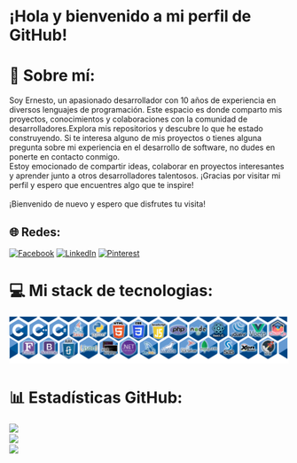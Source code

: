 <h1>¡Hola y bienvenido a mi perfil de GitHub!</h1>

# 💫 Sobre mí:
  Soy Ernesto, un apasionado desarrollador con 10 años de experiencia en diversos lenguajes de programación. Este espacio es donde comparto mis proyectos, conocimientos y colaboraciones con la comunidad de desarrolladores.Explora mis repositorios y descubre lo que he estado construyendo. Si te interesa alguno de mis proyectos o tienes alguna pregunta sobre mi experiencia en el desarrollo de software, no dudes en ponerte en contacto conmigo.<br>Estoy emocionado de compartir ideas, colaborar en proyectos interesantes y aprender junto a otros desarrolladores talentosos. ¡Gracias por visitar mi perfil y espero que encuentres algo que te inspire!<br><br>¡Bienvenido de nuevo y espero que disfrutes tu visita!

## 🌐 Redes:
[![Facebook](https://img.shields.io/badge/Facebook-%231877F2.svg?logo=Facebook&logoColor=white)](https://facebook.com/https://www.facebook.com/ernesto.urrutia.9022/) 
[![LinkedIn](https://img.shields.io/badge/LinkedIn-%230077B5.svg?logo=linkedin&logoColor=white)](https://linkedin.com/in/https://www.linkedin.com/in/leug/) 
[![Pinterest](https://img.shields.io/badge/Pinterest-%23E60023.svg?logo=Pinterest&logoColor=white)](https://pinterest.com/https://www.pinterest.com.mx/luisernestourrutiagarcia/) 

# 💻 Mi stack de tecnologias:
<img src="stackt.png">

# 📊 Estadísticas GitHub:
![](https://github-readme-stats.vercel.app/api?username=ErnestoUrrutia&theme=blue-green&hide_border=false&include_all_commits=true&count_private=true)<br/>
![](https://github-readme-streak-stats.herokuapp.com/?user=ErnestoUrrutia&theme=blue-green&hide_border=false)<br/>
![](https://github-readme-stats.vercel.app/api/top-langs/?username=ErnestoUrrutia&theme=blue-green&hide_border=false&include_all_commits=true&count_private=true&layout=compact)




